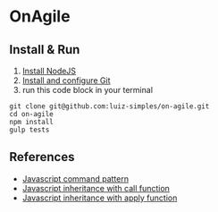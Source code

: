 OnAgile
========

Install & Run
-----------
  1. [Install NodeJS](http://nodejs.org/)
  2. [Install and configure Git](https://help.github.com/articles/set-up-git)
  3. run this code block in your terminal

```
git clone git@github.com:luiz-simples/on-agile.git
cd on-agile
npm install
gulp tests
```

References
-----------
* [Javascript command pattern](http://addyosmani.com/resources/essentialjsdesignpatterns/book/#commandpatternjavascript)
* [Javascript inheritance with call function](https://developer.mozilla.org/en-US/docs/Web/JavaScript/Reference/Global_Objects/Function/call)
* [Javascript inheritance with apply function](https://developer.mozilla.org/en-US/docs/Web/JavaScript/Reference/Global_Objects/Function/apply)
